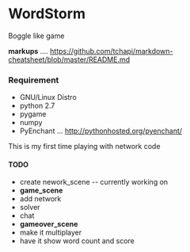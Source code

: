 WordStorm
=========
Boggle like game

__markups__ .... https://github.com/tchapi/markdown-cheatsheet/blob/master/README.md
### Requirement ###
* GNU/Linux Distro
* python 2.7
* pygame
* numpy
* PyEnchant ... http://pythonhosted.org/pyenchant/

This is my first time playing with network code

#### TODO ####
* create nework_scene -- currently working on
* __game_scene__
 * add network
 * solver
 * chat
* __gameover_scene__
 * make it multiplayer
 * have it show word count and score